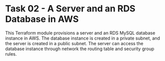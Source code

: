 # Task 02 - A Server and an RDS Database in AWS

This Terraform module provisions a server and an RDS MySQL database instance in AWS.
The database instance is created in a private subnet, and the server is created in a public subnet.
The server can access the database instance through network the routing table and security group rules. 
